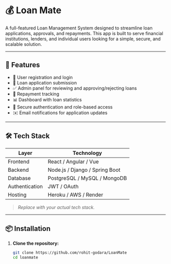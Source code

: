 # 💰 Loan Mate

A full-featured Loan Management System designed to streamline loan applications, approvals, and repayments. This app is built to serve financial institutions, lenders, and individual users looking for a simple, secure, and scalable solution.

---

## 🚀 Features

- 📄 User registration and login
- 📝 Loan application submission
- ✅ Admin panel for reviewing and approving/rejecting loans
- 💸 Repayment tracking
- 📊 Dashboard with loan statistics
- 🔐 Secure authentication and role-based access
- ✉️ Email notifications for application updates

---

## 🛠️ Tech Stack

| Layer        | Technology                  |
|--------------|-----------------------------|
| Frontend     | React / Angular / Vue       |
| Backend      | Node.js / Django / Spring Boot |
| Database     | PostgreSQL / MySQL / MongoDB |
| Authentication | JWT / OAuth                |
| Hosting      | Heroku / AWS / Render        |

> _Replace with your actual tech stack._

---

## 📦 Installation

1. **Clone the repository:**
   ```bash
   git clone https://github.com/rohit-godara/LoanMate
   cd loanmate
